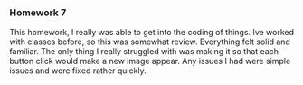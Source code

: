 ### Homework 7
This homework, I really was able to get into the coding of things. Ive worked with classes before, so this was somewhat review. Everything felt solid and familiar. The only thing I really struggled with was making it so that each button click would make a new image appear. Any issues I had were simple issues and were fixed rather quickly. 